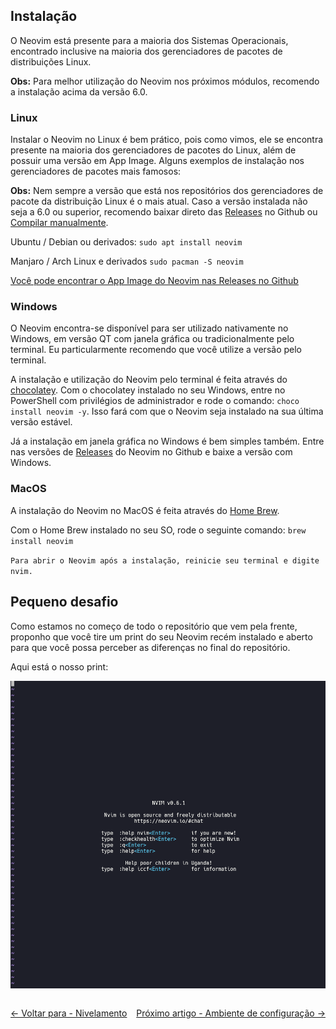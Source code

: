 ## Instalação

O Neovim está presente para a maioria dos Sistemas Operacionais, encontrado inclusive na maioria dos gerenciadores de pacotes de distribuições Linux.

**Obs:** Para melhor utilização do Neovim nos próximos módulos, recomendo a instalação acima da versão 6.0.

### Linux

Instalar o Neovim no Linux é bem prático, pois como vimos, ele se encontra presente na maioria dos gerenciadores de pacotes do Linux, além de possuir uma versão em App Image. Alguns exemplos de instalação nos gerenciadores de pacotes mais famosos:

**Obs:** Nem sempre a versão que está nos repositórios dos gerenciadores de pacote da distribuição Linux é o mais atual. Caso a versão instalada não seja a 6.0 ou superior, recomendo baixar direto das [Releases](https://github.com/neovim/neovim/releases) no Github ou [Compilar manualmente](https://github.com/neovim/neovim/wiki/Building-Neovim).

Ubuntu / Debian ou derivados: `sudo apt install neovim`

Manjaro / Arch Linux e derivados `sudo pacman -S neovim`

[Você pode encontrar o App Image do Neovim nas Releases no Github](https://github.com/neovim/neovim/releases)

### Windows

O Neovim encontra-se disponível para ser utilizado nativamente no Windows, em versão QT com janela gráfica ou tradicionalmente pelo terminal. Eu particularmente recomendo que você utilize a versão pelo terminal.

A instalação e utilização do Neovim pelo terminal é feita através do [chocolatey](https://chocolatey.org/). Com o chocolatey instalado no seu Windows, entre no PowerShell com privilégios de administrador e rode o comando: `choco install neovim -y`. Isso fará com que o Neovim seja instalado na sua última versão estável.

Já a instalação em janela gráfica no Windows é bem simples também. Entre nas versões de [Releases](https://github.com/neovim/neovim/releases) do Neovim no Github e baixe a versão com Windows.

### MacOS

A instalação do Neovim no MacOS é feita através do [Home Brew](https://brew.sh/).

Com o Home Brew instalado no seu SO, rode o seguinte comando: `brew install neovim`

`Para abrir o Neovim após a instalação, reinicie seu terminal e digite nvim.`

## Pequeno desafio

Como estamos no começo de todo o repositório que vem pela frente, proponho que você tire um print do seu Neovim recém instalado e aberto para que você possa perceber as diferenças no final do repositório.

Aqui está o nosso print:

![Print neovim zerado](../../images/modulo-01/nvimzerado.png)

<div style="display: flex; justify-content: space-between;">
    <p align="left">
        <a href="./nivelamento.md"><- Voltar para - Nivelamento</a>
    </p>
    <p align="right">
        <a href="./ambiente-de-configuracao.md">Próximo artigo - Ambiente de configuração -></a>
    </p>
</div>
